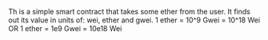 Th is a simple smart contract that takes some ether from the user. It finds out its value in units of: wei, ether and gwei.
1 ether = 10^9 Gwei = 10^18 Wei
OR
1 ether = 1e9 Gwei = 10e18 Wei
